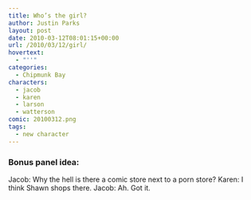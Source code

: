 ```yaml
---
title: Who’s the girl?
author: Justin Parks
layout: post
date: 2010-03-12T08:01:15+00:00
url: /2010/03/12/girl/
hovertext:
  - "''"
categories:
  - Chipmunk Bay
characters:
  - jacob
  - karen
  - larson
  - watterson
comic: 20100312.png 
tags:
  - new character
---
```

### Bonus panel idea:
Jacob: Why the hell is there a comic store next to a porn store?
Karen: I think Shawn shops there.
Jacob: Ah. Got it.

